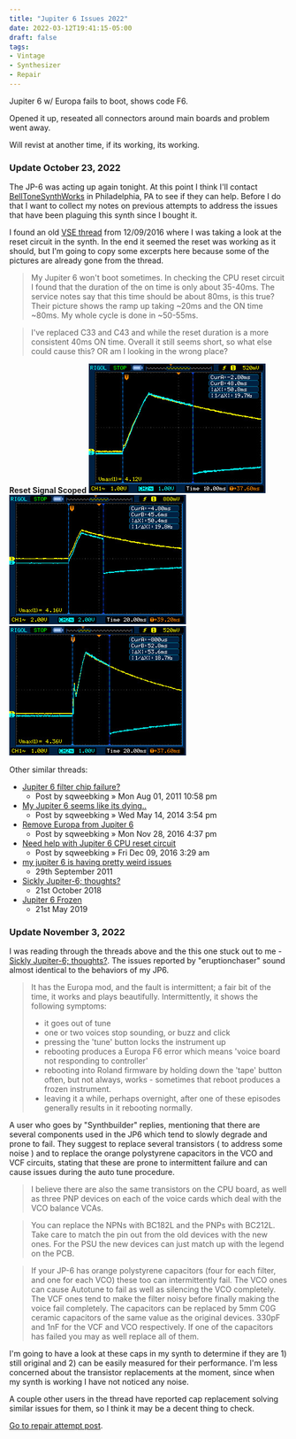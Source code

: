```yaml
---
title: "Jupiter 6 Issues 2022"
date: 2022-03-12T19:41:15-05:00
draft: false
tags:
- Vintage
- Synthesizer
- Repair
---
```


Jupiter 6 w/ Europa fails to boot, shows code F6.

Opened it up, reseated all connectors around main boards and problem went away.

Will revist at another time, if its working, its working.

### Update October 23, 2022

The JP-6 was acting up again tonight. At this point I think I'll contact [BellToneSynthWorks](https://belltonesynthworks.com/contact/) in Philadelphia, PA to see if they can help. Before I do that I want to collect my notes on previous attempts to address the issues that have been plaguing this synth since I bought it.

I found an old [VSE thread](https://forum.vintagesynth.com/viewtopic.php?t=96637#p787192) from 12/09/2016 where I was taking a look at the reset circuit in the synth. In the end it seemed the reset was working as it should, but I'm going to copy some excerpts here because some of the pictures are already gone from the thread.

> My Jupiter 6 won't boot sometimes. In checking the CPU reset circuit I found that the duration of the on time is only about 35-40ms. The service notes say that this time should be about 80ms, is this true? Their picture shows the ramp up taking ~20ms and the ON time ~80ms. My whole cycle is done in ~50-55ms.

>  I've replaced C33 and C43 and while the reset duration is a more consistent 40ms ON time. Overall it still seems short, so what else could cause this? OR am I looking in the wrong place?

__Reset Signal Scoped__
![reset-scope-1](reset-sig1.jpg)
![reset-scope-2](reset-sig2.jpg)
![reset-scope-3](reset-sig3.jpg)

Other similar threads:

* [Jupiter 6 filter chip failure?](https://forum.vintagesynth.com/viewtopic.php?f=5&t=63476&p=636462#p635698)
    * Post by sqweebking » Mon Aug 01, 2011 10:58 pm
* [My Jupiter 6 seems like its dying..](https://forum.vintagesynth.com/viewtopic.php?f=5&t=75555&p=725836#p725836)
    * Post by sqweebking » Wed May 14, 2014 3:54 pm
* [Remove Europa from Jupiter 6](https://forum.vintagesynth.com/viewtopic.php?f=5&t=96551&p=787025#p786760)
    * Post by sqweebking » Mon Nov 28, 2016 4:37 pm
* [Need help with Jupiter 6 CPU reset circuit](https://forum.vintagesynth.com/viewtopic.php?f=5&t=96637&p=787223#p787192)
    * Post by sqweebking » Fri Dec 09, 2016 3:29 am
* [my jupiter 6 is having pretty weird issues](https://gearspace.com/board/electronic-music-instruments-and-electronic-music-production/653154-my-jupiter-6-having-pretty-weird-issues.html)
    * 29th September 2011
* [Sickly Jupiter-6; thoughts?](https://gearspace.com/board/electronic-music-instruments-and-electronic-music-production/1235196-sickly-jupiter-6-thoughts.html)
    * 21st October 2018
* [Jupiter 6 Frozen](https://gearspace.com/board/electronic-music-instruments-and-electronic-music-production/1265717-jupiter-6-frozen.html)
    * 21st May 2019 

### Update November 3, 2022

I was reading through the threads above and the this one stuck out to me - [Sickly Jupiter-6; thoughts?](https://gearspace.com/board/electronic-music-instruments-and-electronic-music-production/1235196-sickly-jupiter-6-thoughts.html). The issues reported by "eruptionchaser" sound almost identical to the behaviors of my JP6.

> It has the Europa mod, and the fault is intermittent; a fair bit of the time, it works and plays beautifully. Intermittently, it shows the following symptoms:
>
>  - it goes out of tune
>  - one or two voices stop sounding, or buzz and click
>  - pressing the 'tune' button locks the instrument up
>  - rebooting produces a Europa F6 error which means 'voice board not responding to controller'
>  - rebooting into Roland firmware by holding down the 'tape' button often, but not always, works - sometimes that reboot produces a frozen instrument.
>  - leaving it a while, perhaps overnight, after one of these episodes generally results in it rebooting normally.

A user who goes by "Synthbuilder" replies, mentioning that there are several components used in the JP6 which tend to slowly degrade and prone to fail. They suggest to replace several transistors ( to address some noise ) and to replace the orange polystyrene capacitors in the VCO and VCF circuits, stating that these are prone to intermittent failure and can cause issues during the auto tune procedure. 

> I believe there are also the same transistors on the CPU board, as well as three PNP devices on each of the voice cards which deal with the VCO balance VCAs.

> You can replace the NPNs with BC182L and the PNPs with BC212L. Take care to match the pin out from the old devices with the new ones. For the PSU the new devices can just match up with the legend on the PCB.

> If your JP-6 has orange polystyrene capacitors (four for each filter, and one for each VCO) these too can intermittently fail. The VCO ones can cause Autotune to fail as well as silencing the VCO completely. The VCF ones tend to make the filter noisy before finally making the voice fail completely. The capacitors can be replaced by 5mm C0G ceramic capacitors of the same value as the original devices. 330pF and 1nF for the VCF and VCO respectively. If one of the capacitors has failed you may as well replace all of them.

I'm going to have a look at these caps in my synth to determine if they are 1) still original and 2) can be easily measured for their performance. I'm less concerned about the transistor replacements at the moment, since when my synth is working I have not noticed any noise.

A couple other users in the thread have reported cap replacement solving similar issues for them, so I think it may be a decent thing to check.

[Go to repair attempt post](/blog/jupiter-6-repairs-2022).